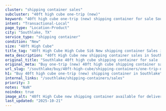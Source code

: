 ```yaml
---
cluster: "shipping container sales"
subcluster: "40ft high cube one-trip (new)"
keyword: "40ft high cube one-trip (new) shipping container for sale Southlake, TX"
intent: "Transactional-Local"
page_type: "Location-Product"
city: "Southlake, TX"
service_type: "shipping container"
condition: "New"
size: "40ft High Cube"
title_tag: "40ft High Cube High Cube Si6 New shipping container Sales in Southlake | LC Container"
meta_description: "40ft High Cube new shipping container sales in Southlake. High cube containers with extra height. Fast delivery, competitive pricing. Serving shipping containers area. Quote ID: 8FC. Call (214) 524-4168 for your free quote today."
original_title: "Southlake 40ft high cube shipping container for sale | LC"
original_meta: "Buy one-trip (new) 40ft high cube shipping container sale with local delivery in Southlake, TX. LC Container — local Since 2003. Request a fast quote today."
url_slug: "/southlake/buy/40ft-high-cube/shipping-containers/one-trip-new"
h1: "Buy 40ft high cube one-trip (new) shipping container in Southlake"
internal_links: "/southlake/shipping-containers/sales"
priority: 3
notes: "NaN"
noindex: true
image_alt: "40ft High Cube new shipping container available for delivery in Southlake"
last_updated: "2025-10-21"
---
```


<!-- TODO: Add unique city/inventory copy, images, and internal links here. -->
